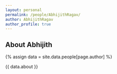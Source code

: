 ```yaml
---
layout: personal
permalink: /people/AbhijithRagav/
author: AbhijithRagav
author_profile: true
---
```

## About Abhijith
{% assign data = site.data.people[page.author] %}
<div style="text-align: justify">{{ data.about }}</div>
